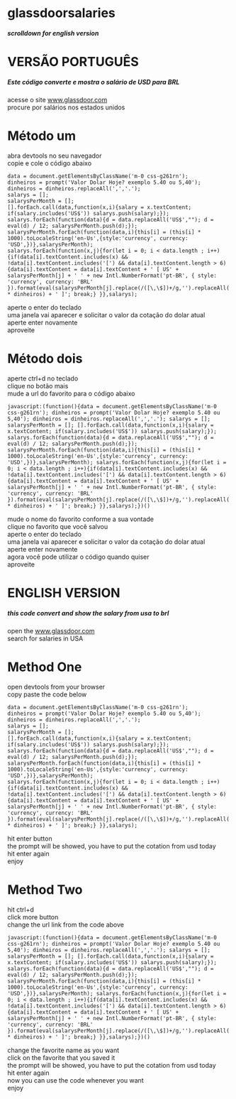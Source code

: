 # glassdoorsalaries
##### scrolldown for english version 

# VERSÃO PORTUGUÊS
##### Este código converte e mostra o salário de USD para BRL
acesse o site www.glassdoor.com <br>
procure por salários nos estados unidos <br>

# Método um <br>

abra devtools no seu navegador <br>
copie e cole o código abaixo <br>
```
data = document.getElementsByClassName('m-0 css-g261rn');
dinheiros = prompt('Valor Dolar Hoje? exemplo 5.40 ou 5,40');
dinheiros = dinheiros.replaceAll(',','.');
salarys = [];
salarysPerMonth = [];
[].forEach.call(data,function(x,i){salary = x.textContent; if(salary.includes('US$')) salarys.push(salary);});
salarys.forEach(function(data){d = data.replaceAll('US$',""); d = eval(d) / 12; salarysPerMonth.push(d);});
salarysPerMonth.forEach(function(data,i){this[i] = (this[i] * 1000).toLocaleString('en-Us',{style:'currency', currency: 'USD',})},salarysPerMonth);
salarys.forEach(function(x,j){for(let i = 0; i < data.length ; i++){if(data[i].textContent.includes(x) && !data[i].textContent.includes('[') && data[i].textContent.length > 6){data[i].textContent = data[i].textContent + ' [ US' + salarysPerMonth[j] + ' ' + new Intl.NumberFormat('pt-BR', { style: 'currency', currency: 'BRL' }).format(eval(salarysPerMonth[j].replace(/([\,\$])+/g,'').replaceAll(',','.')) * dinheiros) + ' ]'; break;} }},salarys);
```
aperte o enter do teclado<br>
uma janela vai aparecer e solicitar o valor da cotação do dolar atual<br>
aperte enter novamente<br>
aproveite<br>

# Método dois <br>
aperte ctrl+d no teclado<br>
clique no botão mais<br>
mude a url do favorito para o código abaixo<br>
```
javascript:(function(){data = document.getElementsByClassName('m-0 css-g261rn'); dinheiros = prompt('Valor Dolar Hoje? exemplo 5.40 ou 5,40'); dinheiros = dinheiros.replaceAll(',','.'); salarys = []; salarysPerMonth = []; [].forEach.call(data,function(x,i){salary = x.textContent; if(salary.includes('US$')) salarys.push(salary);}); salarys.forEach(function(data){d = data.replaceAll('US$',""); d = eval(d) / 12; salarysPerMonth.push(d);}); salarysPerMonth.forEach(function(data,i){this[i] = (this[i] * 1000).toLocaleString('en-Us',{style:'currency', currency: 'USD',})},salarysPerMonth); salarys.forEach(function(x,j){for(let i = 0; i < data.length ; i++){if(data[i].textContent.includes(x) && !data[i].textContent.includes('[') && data[i].textContent.length > 6){data[i].textContent = data[i].textContent + ' [ US' + salarysPerMonth[j] + ' ' + new Intl.NumberFormat('pt-BR', { style: 'currency', currency: 'BRL' }).format(eval(salarysPerMonth[j].replace(/([\,\$])+/g,'').replaceAll(',','.')) * dinheiros) + ' ]'; break;} }},salarys);})()
```
mude o nome do favorito conforme a sua vontade<br>
clique no favorito que você salvou<br>
aperte o enter do teclado<br>
uma janela vai aparecer e solicitar o valor da cotação do dolar atual<br>
aperte enter novamente<br>
agora você pode utilizar o código quando quiser<br>
aproveite<br>


# ENGLISH VERSION 
##### this code convert and show the salary from usa to brl
open the www.glassdoor.com <br>
search for salaries in USA <br>

# Method One <br>
open devtools from your browser <br>
copy paste the code below <br>
```
data = document.getElementsByClassName('m-0 css-g261rn');
dinheiros = prompt('Valor Dolar Hoje? exemplo 5.40 ou 5,40');
dinheiros = dinheiros.replaceAll(',','.');
salarys = [];
salarysPerMonth = [];
[].forEach.call(data,function(x,i){salary = x.textContent; if(salary.includes('US$')) salarys.push(salary);});
salarys.forEach(function(data){d = data.replaceAll('US$',""); d = eval(d) / 12; salarysPerMonth.push(d);});
salarysPerMonth.forEach(function(data,i){this[i] = (this[i] * 1000).toLocaleString('en-Us',{style:'currency', currency: 'USD',})},salarysPerMonth);
salarys.forEach(function(x,j){for(let i = 0; i < data.length ; i++){if(data[i].textContent.includes(x) && !data[i].textContent.includes('[') && data[i].textContent.length > 6){data[i].textContent = data[i].textContent + ' [ US' + salarysPerMonth[j] + ' ' + new Intl.NumberFormat('pt-BR', { style: 'currency', currency: 'BRL' }).format(eval(salarysPerMonth[j].replace(/([\,\$])+/g,'').replaceAll(',','.')) * dinheiros) + ' ]'; break;} }},salarys);
```
hit enter button<br>
the prompt will be showed, you have to put the cotation from usd today<br>
hit enter again<br>
enjoy<br>

# Method Two <br>
hit ctrl+d<br>
click more button<br>
change the url link from the code above<br>
```
javascript:(function(){data = document.getElementsByClassName('m-0 css-g261rn'); dinheiros = prompt('Valor Dolar Hoje? exemplo 5.40 ou 5,40'); dinheiros = dinheiros.replaceAll(',','.'); salarys = []; salarysPerMonth = []; [].forEach.call(data,function(x,i){salary = x.textContent; if(salary.includes('US$')) salarys.push(salary);}); salarys.forEach(function(data){d = data.replaceAll('US$',""); d = eval(d) / 12; salarysPerMonth.push(d);}); salarysPerMonth.forEach(function(data,i){this[i] = (this[i] * 1000).toLocaleString('en-Us',{style:'currency', currency: 'USD',})},salarysPerMonth); salarys.forEach(function(x,j){for(let i = 0; i < data.length ; i++){if(data[i].textContent.includes(x) && !data[i].textContent.includes('[') && data[i].textContent.length > 6){data[i].textContent = data[i].textContent + ' [ US' + salarysPerMonth[j] + ' ' + new Intl.NumberFormat('pt-BR', { style: 'currency', currency: 'BRL' }).format(eval(salarysPerMonth[j].replace(/([\,\$])+/g,'').replaceAll(',','.')) * dinheiros) + ' ]'; break;} }},salarys);})()
```
change the favorite name as you want<br>
click on the favorite that you saved it<br>
the prompt will be showed, you have to put the cotation from usd today<br>
hit enter again<br>
now you can use the code whenever you want<br>
enjoy

